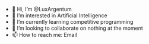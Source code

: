 - 👋 Hi, I’m @LuxArgentum
- 👀 I’m interested in Artificial Intelligence
- 🌱 I’m currently learning competitive programming
- 💞️ I’m looking to collaborate on nothing at the moment
- 📫 How to reach me: Email

<!---
LuxArgentum/LuxArgentum is a ✨ special ✨ repository because its `README.md` (this file) appears on your GitHub profile.
You can click the Preview link to take a look at your changes.
--->
